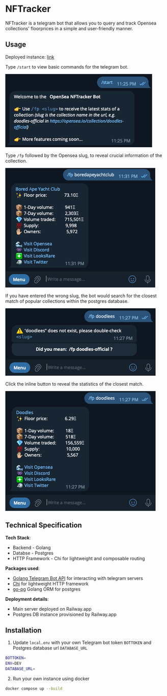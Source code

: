# NFTracker

NFTracker is a telegram bot that allows you to query and track Opensea collections' floorprices in a simple and user-friendly manner.

## Usage

Deployed instance: [link](https://t.me/NFTracker_bot)

Type `/start` to view basic commands for the telegram bot.

![start](assets/start.png)

Type `/fp` followed by the Opensea slug, to reveal crucial information of the collection.

![bayc](assets/bayc.png)

If you have entered the wrong slug, the bot would search for the closest match of popular collections within the postgres database.

![notfound](assets/notfound.png)

Click the inline button to reveal the statistics of the closest match.

![start](assets/found.png)

## Technical Specification

**Tech Stack**:

- Backend - Golang
- Databse - Postgres
- HTTP Framework - Chi for lightweight and composable routing

**Packages used**:

- [Golang Telegram Bot API](https://github.com/go-telegram-bot-api/telegram-bot-api) for interacting with telegram servers
- [Chi](https://github.com/go-chi/chi) for lightweight HTTP framework
- [go-pg](https://github.com/go-pg/pg) Golang ORM for postgres

**Deployment details**:

- Main server deployed on Railway.app
- Postgres DB instance provisioned by Railway.app

## Installation

1. Update `local.env` with your own Telegram bot token `BOTTOKEN` and Postgres database url `DATABASE_URL`

```bash
BOTTOKEN=
ENV=DEV
DATABASE_URL=
```

2. Run your own instance using docker

```bash
docker compose up --build
```
